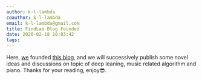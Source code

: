 ```yaml
---
author: k-l-lambda
coauthor: k-l-lambda
email: k-l-lambda@gmail.com
title: FindLab Blog Founded
date: 2020-02-18 20:03:42
tags:
---
```


Here, [we](/about/) founded [this blog](https://findlab.github.io/),
and we will successively publish some novel ideas and discussions on topic of deep leaning, music related algorithm and piano.
Thanks for your reading, enjoy&#x1F60E;.
